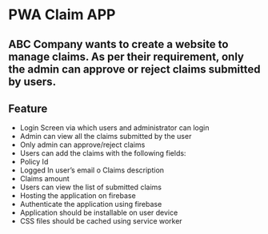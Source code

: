 # PWA Claim APP
## ABC Company wants to create a website to manage claims. As per their requirement, only the admin can approve or reject claims submitted by users.

## Feature
- Login Screen via which users and administrator can login
- Admin can view all the claims submitted by the user
- Only admin can approve/reject claims
- Users can add the claims with the following fields:
- Policy Id
- Logged In user’s email o Claims description
- Claims amount
- Users can view the list of submitted claims
- Hosting the application on firebase
- Authenticate the application using firebase
- Application should be installable on user device
- CSS files should be cached using service worker
